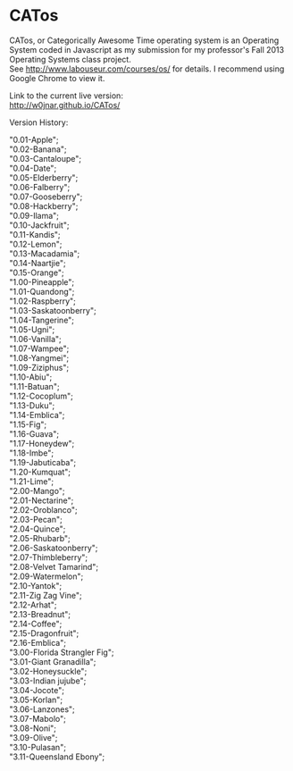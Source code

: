 CATos
============
CATos, or Categorically Awesome Time operating system is an Operating System coded in Javascript
as my submission for my professor's Fall 2013 Operating Systems class project.  
See http://www.labouseur.com/courses/os/ for details. 
I recommend using Google Chrome to view it.

Link to the current live version:  
http://w0jnar.github.io/CATos/  

Version History:

"0.01-Apple";  
"0.02-Banana";  
"0.03-Cantaloupe";  
"0.04-Date";  
"0.05-Elderberry";  
"0.06-Falberry";  
"0.07-Gooseberry";  
"0.08-Hackberry";  
"0.09-Ilama";  
"0.10-Jackfruit";  
"0.11-Kandis";  
"0.12-Lemon";  
"0.13-Macadamia";  
"0.14-Naartjie";  
"0.15-Orange";  
"1.00-Pineapple";  
"1.01-Quandong";  
"1.02-Raspberry";  
"1.03-Saskatoonberry";  
"1.04-Tangerine";  
"1.05-Ugni";  
"1.06-Vanilla";  
"1.07-Wampee";  
"1.08-Yangmei";  
"1.09-Ziziphus";  
"1.10-Abiu";  
"1.11-Batuan";  
"1.12-Cocoplum";  
"1.13-Duku";  
"1.14-Emblica";  
"1.15-Fig";  
"1.16-Guava";  
"1.17-Honeydew";  
"1.18-Imbe";  
"1.19-Jabuticaba";  
"1.20-Kumquat";  
"1.21-Lime";  
"2.00-Mango";  
"2.01-Nectarine";  
"2.02-Oroblanco";  
"2.03-Pecan";  
"2.04-Quince";  
"2.05-Rhubarb";  
"2.06-Saskatoonberry";  
"2.07-Thimbleberry";  
"2.08-Velvet Tamarind";  
"2.09-Watermelon";  
"2.10-Yantok";  
"2.11-Zig Zag Vine";  
"2.12-Arhat";  
"2.13-Breadnut";  
"2.14-Coffee";  
"2.15-Dragonfruit";  
"2.16-Emblica";  
"3.00-Florida Strangler Fig";  
"3.01-Giant Granadilla";  
"3.02-Honeysuckle";  
"3.03-Indian jujube";  
"3.04-Jocote";  
"3.05-Korlan";  
"3.06-Lanzones";  
"3.07-Mabolo";  
"3.08-Noni";  
"3.09-Olive";  
"3.10-Pulasan";  
"3.11-Queensland Ebony";  
